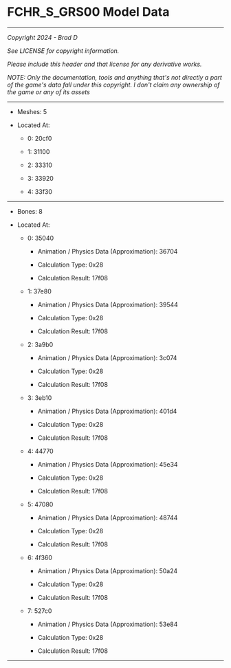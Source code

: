 # FCHR_S_GRS00 Model Data

---

*Copyright 2024 - Brad D*

*See LICENSE for copyright information.*

*Please include this header and that license for any derivative works.*

*NOTE: Only the documentation, tools and anything that's not directly a part of the game's data fall under this copyright. I don't claim any ownership of the game or any of its assets*

---

* Meshes: 5

* Located At:

  * 0: 20cf0

  * 1: 31100

  * 2: 33310

  * 3: 33920

  * 4: 33f30

---

* Bones: 8

* Located At:

  * 0: 35040

    * Animation / Physics Data (Approximation): 36704

    * Calculation Type: 0x28

    * Calculation Result: 17f08

  * 1: 37e80

    * Animation / Physics Data (Approximation): 39544

    * Calculation Type: 0x28

    * Calculation Result: 17f08

  * 2: 3a9b0

    * Animation / Physics Data (Approximation): 3c074

    * Calculation Type: 0x28

    * Calculation Result: 17f08

  * 3: 3eb10

    * Animation / Physics Data (Approximation): 401d4

    * Calculation Type: 0x28

    * Calculation Result: 17f08

  * 4: 44770

    * Animation / Physics Data (Approximation): 45e34

    * Calculation Type: 0x28

    * Calculation Result: 17f08

  * 5: 47080

    * Animation / Physics Data (Approximation): 48744

    * Calculation Type: 0x28

    * Calculation Result: 17f08

  * 6: 4f360

    * Animation / Physics Data (Approximation): 50a24

    * Calculation Type: 0x28

    * Calculation Result: 17f08

  * 7: 527c0

    * Animation / Physics Data (Approximation): 53e84

    * Calculation Type: 0x28

    * Calculation Result: 17f08

---

